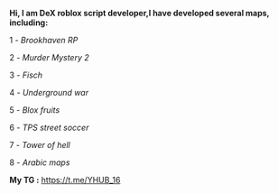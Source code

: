 **Hi, I am DeX
roblox script developer,I have developed several maps, including:**

1 - *Brookhaven RP*

2 - *Murder Mystery 2*

3 - *Fisch*

4 - *Underground war*

5 - *Blox fruits*

6 - *TPS street soccer*

7 - *Tower of hell*

8 - *Arabic maps*


**My TG :** https://t.me/YHUB_16
